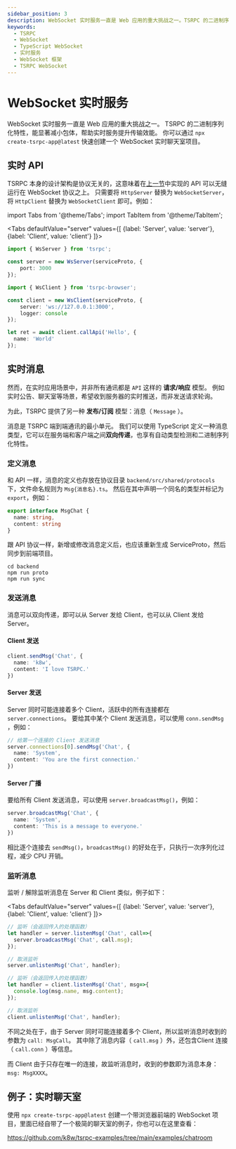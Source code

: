 ```yaml
---
sidebar_position: 3
description: WebSocket 实时服务一直是 Web 应用的重大挑战之一。TSRPC 的二进制序列化特性，能显著减小包体，帮助实时服务提升传输效能。你可以通过 npx create-tsrpc-app@latest 快速创建一个 WebSocket 实时聊天室项目。
keywords:
  - TSRPC
  - WebSocket
  - TypeScript WebSocket
  - 实时服务
  - WebSocket 框架
  - TSRPC WebSocket
---
```


# WebSocket 实时服务

WebSocket 实时服务一直是 Web 应用的重大挑战之一。
TSRPC 的二进制序列化特性，能显著减小包体，帮助实时服务提升传输效能。
你可以通过 `npx create-tsrpc-app@latest` 快速创建一个 WebSocket 实时聊天室项目。

## 实时 API
TSRPC 本身的设计架构是协议无关的，这意味着在[上一节](the-first-api.md)中实现的 API 可以无缝运行在 WebSocket 协议之上。
只需要将 `HttpServer` 替换为 `WebSocketServer`，将 `HttpClient` 替换为 `WebSocketClient` 即可。例如：

import Tabs from '@theme/Tabs';
import TabItem from '@theme/TabItem';

<Tabs
  defaultValue="server"
  values={[
    {label: 'Server', value: 'server'},
    {label: 'Client', value: 'client'}
  ]}>
  <TabItem value="server">

```ts
import { WsServer } from 'tsrpc';

const server = new WsServer(serviceProto, {
    port: 3000
});
```

  </TabItem>

  <TabItem value="client">

```ts
import { WsClient } from 'tsrpc-browser';

const client = new WsClient(serviceProto, {
    server: 'ws://127.0.0.1:3000',
    logger: console
});

let ret = await client.callApi('Hello', { 
  name: 'World'
});
```

  </TabItem>
</Tabs>

## 实时消息

然而，在实时应用场景中，并非所有通讯都是 `API` 这样的 **请求/响应** 模型。
例如实时公告、聊天室等场景，希望收到服务器的实时推送，而非发送请求轮询。

为此，TSRPC 提供了另一种 **发布/订阅** 模型：消息（ `Message` ）。

消息是 TSRPC 端到端通讯的最小单元。
我们可以使用 TypeScript 定义一种消息类型，它可以在服务端和客户端之间**双向传递**，也享有自动类型检测和二进制序列化特性。

### 定义消息

和 API 一样，消息的定义也存放在协议目录 `backend/src/shared/protocols` 下，文件命名规则为 `Msg{消息名}.ts`。
然后在其中声明一个同名的类型并标记为 `export`，例如：

```ts title="MsgChat.ts"
export interface MsgChat {
  name: string,
  content: string
}
```

跟 API 协议一样，新增或修改消息定义后，也应该重新生成 ServiceProto，然后同步到前端项目。
```shell
cd backend
npm run proto
npm run sync
```

### 发送消息

消息可以双向传递，即可以从 Server 发给 Client，也可以从 Client 发给 Server。

#### Client 发送
```ts
client.sendMsg('Chat', {
  name: 'k8w',
  content: 'I love TSRPC.'
})
```

#### Server 发送
Server 同时可能连接着多个 Client，活跃中的所有连接都在 `server.connections`。
要给其中某个 Client 发送消息，可以使用 `conn.sendMsg` ，例如：
```ts
// 给第一个连接的 Client 发送消息
server.connections[0].sendMsg('Chat', {
  name: 'System',
  content: 'You are the first connection.'
})
```

#### Server 广播

要给所有 Client 发送消息，可以使用 `server.broadcastMsg()`，例如：
```ts
server.broadcastMsg('Chat', {
  name: 'System',
  content: 'This is a message to everyone.'
})
```

相比逐个连接去 `sendMsg()`，`broadcastMsg()` 的好处在于，只执行一次序列化过程，减少 CPU 开销。

### 监听消息

监听 / 解除监听消息在 Server 和 Client 类似，例子如下：

<Tabs
  defaultValue="server"
  values={[
    {label: 'Server', value: 'server'},
    {label: 'Client', value: 'client'}
  ]}>
  <TabItem value="server">

```ts
// 监听（会返回传入的处理函数）
let handler = server.listenMsg('Chat', call=>{
  server.broadcastMsg('Chat', call.msg);
});

// 取消监听
server.unlistenMsg('Chat', handler);
```

  </TabItem>

  <TabItem value="client">

```ts
// 监听（会返回传入的处理函数）
let handler = client.listenMsg('Chat', msg=>{
  console.log(msg.name, msg.content);
});

// 取消监听
client.unlistenMsg('Chat', handler);
```

  </TabItem>
</Tabs>

不同之处在于，由于 Server 同时可能连接着多个 Client，所以监听消息时收到的参数为 `call: MsgCall`。
其中除了消息内容（ `call.msg` ）外，还包含Client 连接（ `call.conn` ）等信息。

而 Client 由于只存在唯一的连接，故监听消息时，收到的参数即为消息本身：`msg: MsgXXXX`。

## 例子：实时聊天室

使用 `npx create-tsrpc-app@latest` 创建一个带浏览器前端的 WebSocket 项目，里面已经自带了一个极简的聊天室的例子，你也可以在这里查看：

https://github.com/k8w/tsrpc-examples/tree/main/examples/chatroom